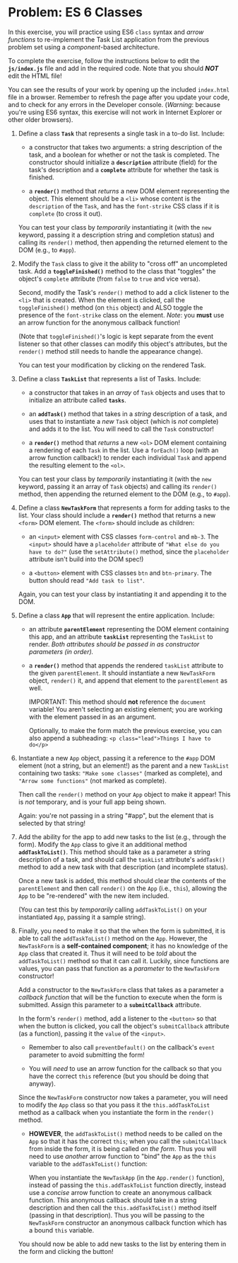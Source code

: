 # Problem: ES 6 Classes

In this exercise, you will practice using ES6 `class` syntax and _arrow functions_ to re-implement the Task List application from the previous problem set using a _component_-based architecture.

To complete the exercise, follow the instructions below to edit the **`js/index.js`** file and add in the required code. Note that you should ___NOT___ edit the HTML file!

You can see the results of your work by opening up the included `index.html` file in a browser. Remember to refresh the page after you update your code, and to check for any errors in the Developer console. (_Warning_: because you're using ES6 syntax, this exercise will not work in Internet Explorer or other older browsers).


1. Define a class **`Task`** that represents a single task in a to-do list. Include:

    - a constructor that takes two arguments: a string description of the task, and a boolean for whether or not the task is completed. The constructor should initialize a **`description`** attribute (field) for the task's description and a **`complete`** attribute for whether the task is finished.
  
    - a **`render()`** method that _returns_ a new DOM element representing the object. This element should be a `<li>` whose content is the `description` of the `Task`, and has the `font-strike` CSS class if it is `complete` (to cross it out).

    You can test your class by _temporarily_ instantiating it (with the `new` keyword, passing it a description string and completion status) and calling its `render()` method, then appending the returned element to the DOM (e.g., to `#app`).

2. Modify the `Task` class to give it the ability to "cross off" an uncompleted task. Add a **`toggleFinished()`** method to the class that "toggles" the object's `complete` attribute (from `false` to `true` and vice versa).

    Second, modify the Task's `render()` method to add a click listener to the `<li>` that is created. When the element is clicked, call the `toggleFinished()` method (on `this` object) and ALSO toggle the presence of the `font-strike` class on the element. _Note_: you **must** use an arrow function for the anonymous callback function!

    (Note that `toggleFinished()`'s logic is kept separate from the event listener so that other classes can modify this object's attributes, but the `render()` method still needs to handle the appearance change).

    You can test your modification by clicking on the rendered Task.

3. Define a class **`TaskList`** that represents a list of Tasks. Include:

    - a constructor that takes in an _array_ of `Task` objects and uses that to initialize an attribute called **`tasks`**.
    
    - an **`addTask()`** method that takes in a _string_ description of a task, and uses that to instantiate a _new_ `Task` object (which is _not_ complete) and adds it to the list. You will need to call the `Task` constructor!

    - a **`render()`** method that _returns_ a new `<ol>` DOM element containing a rendering of each `Task` in the list. Use a `forEach()` loop (with an arrow function callback!) to render each individual `Task` and append the resulting element to the `<ol>`.

    You can test your class by _temporarily_ instantiating it (with the `new` keyword, passing it an array of `Task` objects) and calling its `render()` method, then appending the returned element to the DOM (e.g., to `#app`).

4. Define a class **`NewTaskForm`** that represents a form for adding tasks to the list. Your class should include a **`render()`** method that returns a new `<form>` DOM element. The `<form>` should include as children:

    - an `<input>` element with CSS classes `form-control` and `mb-3`. The `<input>` should have a `placeholder` attribute of `"What else do you have to do?"` (use the `setAttribute()` method, since the `placeholder` attribute isn't build into the DOM spec!)

    - a `<button>` element with CSS classes `btn` and `btn-primary`. The button should read `"Add task to list"`.

    Again, you can test your class by instantiating it and appending it to the DOM.

5. Define a class **`App`** that will represent the entire application. Include:

    - an attribute **`parentElement`** representing the DOM element containing this app, and an attribute **`taskList`** representing the `TaskList` to render. _Both attributes should be passed in as constructor parameters (in order)._

    - a **`render()`** method that appends the rendered `taskList` attribute to the given `parentElement`. It should instantiate a new `NewTaskForm` object, `render()` it, and append that element to the `parentElement` as well.

        IMPORTANT: This method should **not** reference the `document` variable! You aren't selecting an existing element; you are working with the element passed in as an argument.

        Optionally, to make the form match the previous exercise, you can also append a subheading:
        `<p class="lead">Things I have to do</p>`

6. Instantiate a new `App` object, passing it a reference to the `#app` DOM element (not a string, but an element!) as the parent and a new `TaskList` containing two tasks: `"Make some classes"` (marked as complete), and `"Arrow some functions"` (not marked as complete).

    Then call the `render()` method on your `App` object to make it appear! This is _not_ temporary, and is your full app being shown.

    Again: you're not passing in a string "#app", but the element that is selected by that string!

7. Add the ability for the app to add new tasks to the list (e.g., through the form). Modify the `App` class to give it an additional method **`addTaskToList()`**. This method should take as a parameter a string description of a task, and should call the `taskList` attribute's `addTask()` method to add a new task with that description (and incomplete status).

    Once a new task is added, this method should clear the contents of the `parentElement` and then call `render()` on the `App` (i.e., `this`), allowing the `App` to be "re-rendered" with the new item included.

    (You can test this by _temporarily_ calling `addTaskToList()` on your instantiated `App`, passing it a sample string).

8. Finally, you need to make it so that the when the form is submitted, it is able to call the `addTaskToList()` method on the `App`. However, the `NewTaskForm` is a **self-contained component**; it has no knowledge of the `App` class that created it. Thus it will need to be _told_ about the `addTaskToList()` method so that it can call it. Luckily, since functions are values, you can pass that function as a _parameter_ to the `NewTaskForm` constructor!

    Add a constructor to the `NewTaskForm` class that takes as a parameter a _callback function_ that will be the function to execute when the form is submitted. Assign this parameter to a **`submitCallback`** attribute.

    In the form's `render()` method, add a listener to the `<button>` so that when the button is clicked, you call the object's `submitCallback` attribute (as a function), passing it the `value` of the `<input>`.

    - Remember to also call `preventDefault()` on the callback's `event` parameter to avoid submitting the form!

    - You will _need_ to use an arrow function for the callback so that you have the correct `this` reference (but you should be doing that anyway).
    
    Since the `NewTaskForm` constructor now takes a parameter, you will need to modify the `App` class so that you pass it the `this.addTaskToList` method as a callback when you instantiate the form in the `render()` method.
    
    - **HOWEVER**, the `addTaskToList()` method needs to be called on the `App` so that it has the correct `this`; when you call the `submitCallback` from inside the form, it is being called _on the form_. Thus you will need to use _another_ arrow function to "bind" the `App` as the `this` variable to the `addTaskToList()` function: 
    
        When you instantiate the `NewTaskApp` (in the `App.render()` function), instead of passing the `this.addTaskToList` function directly, instead use a _concise_ arrow function to create an anonymous callback function. This anonymous callback should take in a string description and then call the `this.addTaskToList()` method itself (passing in that description). Thus you will be passing to the `NewTaskForm` constructor an anonymous callback function which has a bound `this` variable.

    You should now be able to add new tasks to the list by entering them in the form and clicking the button! 
